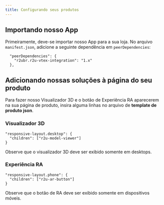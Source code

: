 ```yaml
---
title: Configurando seus produtos
---
```


## Importando nosso App

Primeiramente, deve-se importar nosso App para a sua loja. No arquivo `manifest.json`, adicione a seguinte dependência em `peerDependencies`:
```
  "peerDependencies": {
    "r2ubr.r2u-vtex-integration": "1.x"
  },
```

## Adicionando nossas soluções à página do seu produto

Para fazer nosso Visualizador 3D e o botão de Experiência RA aparecerem na sua página de produto, insira alguma linhas no arquivo de **template de produto json**.

### Visualizador 3D
```
"responsive-layout.desktop": {
  "children": ["r2u-model-viewer"]
}
```
Observe que o visualizador 3D deve ser exibido somente em desktops.


### Experiência RA
```
"responsive-layout.phone": {
  "children": ["r2u-ar-button"]
}
```
Observe que o botão de RA deve ser exibido somente em dispositivos móveis.